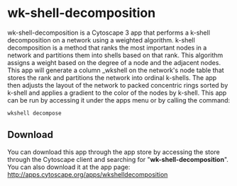 # wk-shell-decomposition

wk-shell-decomposition is a Cytoscape 3 app that performs a k-shell decomposition on a network using a weighted algorithm. k-shell decomposition is a method that ranks the most important nodes in a network and partitions them into shells based on that rank. This algorithm assigns a weight based on the degree of a node and the adjacent nodes. This app will generate a column _wkshell on the network's node table that stores the rank and partitions the network into ordinal k-shells. The app then adjusts the layout of the network to packed concentric rings sorted by k-shell and applies a gradient to the color of the nodes by k-shell. This app can be run by accessing it under the apps menu or by calling the command: 

`wkshell decompose`

## Download
You can download this app through the app store by accessing the store through the Cytoscape client and searching for "**wk-shell-decomposition**". You can also download it at the app page: http://apps.cytoscape.org/apps/wkshelldecomposition
